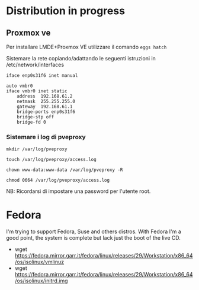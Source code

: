 # Distribution in progress

## Proxmox ve

Per installare LMDE+Proxmox VE utilizzare il comando ```eggs hatch``` 

Sistemare la rete copiando/adattando le seguenti istruzioni in /etc/network/interfaces


```
iface enp0s31f6 inet manual

auto vmbr0
iface vmbr0 inet static
	address  192.168.61.2
	netmask  255.255.255.0
	gateway  192.168.61.1
	bridge-ports enp0s31f6
	bridge-stp off
	bridge-fd 0

```
### Sistemare i log di pveproxy

```mkdir /var/log/pveproxy```

```touch /var/log/pveproxy/access.log```

```chown www-data:www-data /var/log/pveproxy -R```

```chmod 0664 /var/log/pveproxy/access.log ```

NB: Ricordarsi di impostare una password per l'utente root.


# Fedora 

I'm trying to support Fedora, Suse and others distros. With Fedora I'm a good point, the system is complete but lack just the boot of the live CD. 

* wget https://fedora.mirror.garr.it/fedora/linux/releases/29/Workstation/x86_64/os/isolinux/vmlinuz
* wget https://fedora.mirror.garr.it/fedora/linux/releases/29/Workstation/x86_64/os/isolinux/initrd.img

